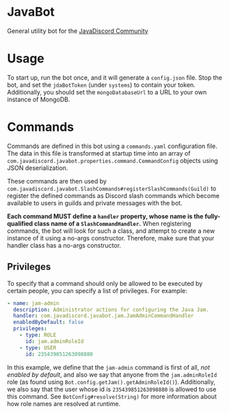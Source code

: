 # JavaBot

General utility bot for the [JavaDiscord Community](https://join.javadiscord.net/)

# Usage 

To start up, run the bot once, and it will generate a `config.json` file. Stop the bot, and set the `jdaBotToken` (under `systems`) to contain your token. Additionally, you should set the `mongoDatabaseUrl` to a URL to your own instance of MongoDB.

# Commands
Commands are defined in this bot using a `commands.yaml` configuration file. The data in this file is transformed at startup time into an array of `com.javadiscord.javabot.properties.command.CommandConfig` objects using JSON deserialization.

These commands are then used by `com.javadiscord.javabot.SlashCommands#registerSlashCommands(Guild)` to register the defined commands as Discord slash commands which become available to users in guilds and private messages with the bot.

**Each command MUST define a `handler` property, whose name is the fully-qualified class name of a `SlashCommandHandler`.** When registering commands, the bot will look for such a class, and attempt to create a new instance of it using a no-args constructor. Therefore, make sure that your handler class has a no-args constructor.

## Privileges
To specify that a command should only be allowed to be executed by certain people, you can specify a list of privileges. For example:
```yaml
- name: jam-admin
  description: Administrator actions for configuring the Java Jam.
  handler: com.javadiscord.javabot.jam.JamAdminCommandHandler
  enabledByDefault: false
  privileges:
    - type: ROLE
      id: jam.adminRoleId
    - type: USER
      id: 235439851263098880
```
In this example, we define that the `jam-admin` command is first of all, *not enabled by default*, and also we say that anyone from the `jam.adminRoleId` role (as found using `Bot.config.getJam().getAdminRoleId()`). Additionally, we also say that the user whose id is `235439851263098880` is allowed to use this command. See `BotConfig#resolve(String)` for more information about how role names are resolved at runtime.
